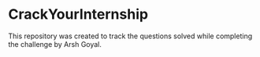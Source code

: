 # CrackYourInternship
This repository was created to track the questions solved while completing the challenge by Arsh Goyal.
